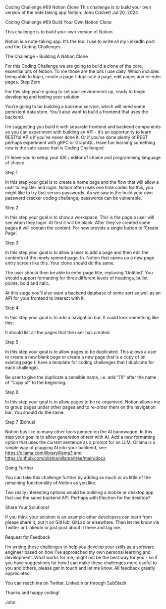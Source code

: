 Coding Challenge #69 Notion Clone
This challenge is to build your own version of the note taking app Notion.
John Crickett
Jul 20, 2024

Coding Challenge #69 Build Your Own Notion Clone

This challenge is to build your own version of Notion.

Notion is a note-taking app. It’s the tool I use to write all my LinkedIn post and the Coding Challenges.

The Challenge - Building A Notion Clone

For this Coding Challenge we are going to build a clone of the core, essential bits of Notion. To me those are the bits I use daily. Which includes being able to login, create a page / duplicate a page, edit pages and re-oder pages.
Step Zero

For this step you’re going to set your environment up, ready to begin developing and testing your solution.

You’re going to be building a backend service, which will need some persistent data store. You’ll also want to build a frontend that uses the backend.

I’m suggesting you build it with separate frontend and backend components so you can experiment with building an API - it’s an opportunity to learn RESTful APIs if you’ve never done it. Or if you’ve done plenty of REST perhaps experiment with gRPC or GraphQL. Have fun learning something new is the safe space that is Coding Challenges!

I’ll leave you to setup your IDE / editor of choice and programming language of choice.

Step 1

In this step your goal is to create a home page and the flow that will allow a user to register and login. Notion often uses one time codes for this, you might like to try that versus passwords. As we saw in the build your own password cracker coding challenge, passwords can be vulnerable.

Step 2

In this step your goal is to show a workspace. This is the page a user will see when they login. At first it will be black. After they’ve created some pages it will contain the content. For now provide a single button to ‘Create Page’.

Step 3

In this step your goal is to allow a user to add a page and then edit the contents of the newly opened page. In. Notion that opens up a new page entry screen like this. Your clone should do the same.

The user should then be able to enter page title, replacing ‘Untitled’. You should support formatting for three different levels of headings, bullet points, bold and italic.

At this stage you’ll also want a backend database of some sort as well as an API for your frontend to interact with it.

Step 4

In this step your goal is to add a navigation bar. It could look something like this:

It should list all the pages that the user has created.

Step 5

In this step your goal is to allow pages to be duplicated. This allows a user to create a new blank page or create a new page that is a copy of an existing page (I have a template for coding challenges that I duplicate for each challenge).

Be user to give the duplicate a sensible name, i.e. add “(1)” after the name of “Copy of” to the beginning.

Step 6

In this step your goal is to allow pages to be re-organised. Notion allows me to group pages under other pages and to re-order them on the navigation bar. You should do the same.

Step 7 (Bonus)

Notion has like to many other tools jumped on the AI bandwagon. In this step your goal is to allow generation of text with AI. Add a new formatting option that uses the current sentence as a prompt for an LLM. Ollama is a simple way of plugging AI into your backend, see: https://ollama.com/library/llama3 and https://github.com/ollama/ollama/tree/main/docs

Going Further

You can take this challenge further by adding as much or as little of the remaining functionality of Notion as you like.

Two really interesting options would be building a mobile or desktop app that use the same backend API. Perhaps with Electron for the desktop?

Share Your Solutions!

If you think your solution is an example other developers can learn from please share it, put it on GitHub, GitLab or elsewhere. Then let me know via Twitter or LinkedIn or just post about it there and tag me.

Request for Feedback

I’m writing these challenges to help you develop your skills as a software engineer based on how I’ve approached my own personal learning and development. What works for me, might not be the best way for you - so if you have suggestions for how I can make these challenges more useful to you and others, please get in touch and let me know. All feedback greatly appreciated.

You can reach me on Twitter, LinkedIn or through SubStack

Thanks and happy coding!

John